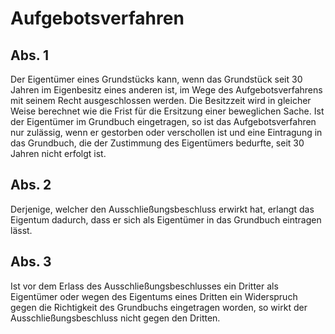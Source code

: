 # Aufgebotsverfahren



## Abs. 1

 Der Eigentümer eines Grundstücks kann, wenn das Grundstück seit 30 Jahren im Eigenbesitz eines anderen ist, im Wege des Aufgebotsverfahrens mit seinem Recht ausgeschlossen werden. Die Besitzzeit wird in gleicher Weise berechnet wie die Frist für die Ersitzung einer beweglichen Sache. Ist der Eigentümer im Grundbuch eingetragen, so ist das Aufgebotsverfahren nur zulässig, wenn er gestorben oder verschollen ist und eine Eintragung in das Grundbuch, die der Zustimmung des Eigentümers bedurfte, seit 30 Jahren nicht erfolgt ist.

## Abs. 2

 Derjenige, welcher den Ausschließungsbeschluss erwirkt hat, erlangt das Eigentum dadurch, dass er sich als Eigentümer in das Grundbuch eintragen lässt.

## Abs. 3

 Ist vor dem Erlass des Ausschließungsbeschlusses ein Dritter als Eigentümer oder wegen des Eigentums eines Dritten ein Widerspruch gegen die Richtigkeit des Grundbuchs eingetragen worden, so wirkt der Ausschließungsbeschluss nicht gegen den Dritten. 

